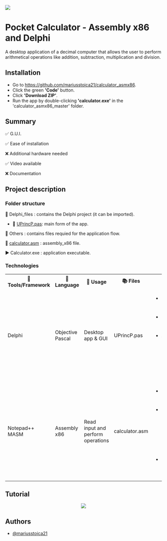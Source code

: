 

<p align="left">
  <img 
    src="https://i.postimg.cc/x8N4vFL3/Component-21-1.png"
  >
</p>



# Pocket Calculator - Assembly x86 and Delphi

A desktop application of a decimal computer that allows the user to perform arithmetical 
operations like addition, subtraction, multiplication and division.

<!-- <p align="center">
  <img 
    src="https://i.postimg.cc/SNctvm48/Component-14-1.jpg"
  >
</p> -->


## Installation
- Go to https://github.com/mariusstoica21/calculator_asmx86.
- Click the green **'Code'** button.
- Click **'Download ZIP'**.
- Run the app by double-clicking **'calculator.exe'** in the 'calculator_asmx86_master' 
folder.

## Summary
✅ G.U.I. 

✅ Ease of installation

❌ Additional hardware needed

✅ Video available

❌ Documentation

## Project description

### Folder structure

📁 Delphi_files : contains the Delphi project (it can be imported).

- 📄 [UPrincP.pas](https://github.com/mariusstoica21/calculator_asmx86/blob/master/Delphi_files/UPrincP.pas): main form of the app.

📁 Others : contains files requied for the application flow.
    
📄 [calculator.asm](https://github.com/mariusstoica21/calculator_asmx86/blob/master/calculator.asm)
: assembly_x86 file.

▶️ Calculator.exe : application executable.

### Technologies

<!-- 
| 🔨 Tools/Frameworks |     📘 Language     |              📃 Usage               |     📚 Files     |                                ℹ Details                               |
|:----------------:|:----------------:|:---------------------------------:|:--------------:|:--------------------------------------------------------------------:|
|      Delphi      | Objective Pascal |         Desktop app & GUI         |   UPrincP.pas  |UPrincP.pas is the main form of the desktop application. The user presses the buttons in order to insert the operation. After clicking the '=' button, the operation is saved in Others/filename.txt and Others/calculator.exe is run|
|  Notepad++ MASM  |   Assembly x86   | Read input and perform operations | calculator.asm |Others/calculator.exe is the executable file of calculator.asm. The assembly app reads the string operation from Others/filename.txt, parses it and executes the arithmetical operations. The result is stored in result.txt, and read into the dektop app. | -->


<table>
  <tr>
    <th>🔨 Tools/Framework</th>
    <th>📘 Language</th>
    <th>📃 Usage </th>
    <th>📚 Files</th>
    <th> ℹ Details  </th>
  </tr>
  <tr>
    <td>Delphi</td>
    <td>Objective Pascal</td>
    <td>Desktop app & GUI</td>
    <td>UPrincP.pas</td>
    <td>
       <ul>
        <li>UPrincP.pas is the main form of the desktop application.</li>
        <li>The user presses the buttons in order to insert the operation.</li>
        <li>After clicking the '=' button, the operation is saved in Others/filename.txt and Others/calculator.exe is run.</li>
      </ul>
   </td>
  </tr>
  <tr>
    <td>Notepad++ MASM</td>
    <td>Assembly x86</td>
    <td>Read input and perform operations</td>
    <td>calculator.asm</td>
    <td>
       <ul>
        <li>Others/calculator.exe is the executable file of calculator.asm.</li>
        <li>The assembly app reads the string operation from Others/filename.txt, parses it and executes the arithmetical operations.</li>
        <li>The result is stored in result.txt, and read into the dektop app.</li>
      </ul>
   </td>
  </tr>
</table>



## Tutorial


<p align="center">
  <img 
    src="https://i.postimg.cc/Mp1XP6zh/Component-25-1.png"
  >
</p>


## Authors

- [@mariusstoica21](https://github.com/mariusstoica21)


